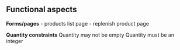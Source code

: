## Functional aspects

**Forms/pages**
			-   products list page
			-   replenish product page

**Quantity constraints**
      Quantity may not be empty
      Quantity must be an integer
